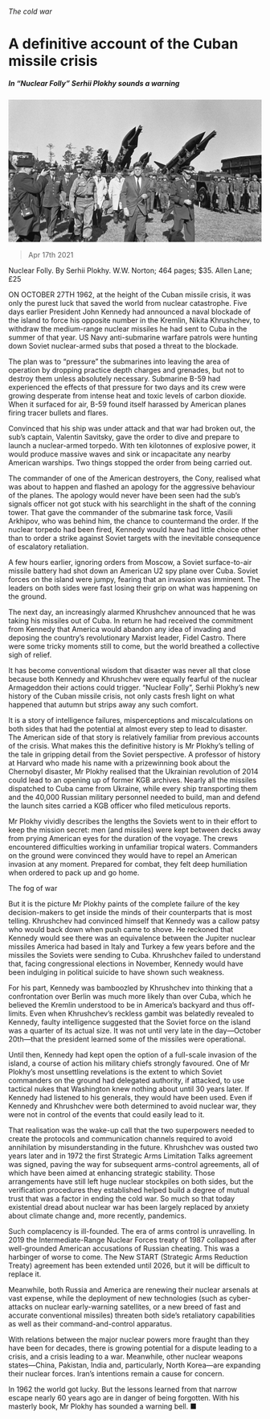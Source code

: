 ###### The cold war

# A definitive account of the Cuban missile crisis 

##### In “Nuclear Folly” Serhii Plokhy sounds a warning 

![image](images/20210417_BKP002_0.jpg) 

> Apr 17th 2021 

Nuclear Folly. By Serhii Plokhy. W.W. Norton; 464 pages; $35. Allen Lane; £25

ON OCTOBER 27TH 1962, at the height of the Cuban missile crisis, it was only the purest luck that saved the world from nuclear catastrophe. Five days earlier President John Kennedy had announced a naval blockade of the island to force his opposite number in the Kremlin, Nikita Khrushchev, to withdraw the medium-range nuclear missiles he had sent to Cuba in the summer of that year. US Navy anti-submarine warfare patrols were hunting down Soviet nuclear-armed subs that posed a threat to the blockade.


The plan was to “pressure” the submarines into leaving the area of operation by dropping practice depth charges and grenades, but not to destroy them unless absolutely necessary. Submarine B-59 had experienced the effects of that pressure for two days and its crew were growing desperate from intense heat and toxic levels of carbon dioxide. When it surfaced for air, B-59 found itself harassed by American planes firing tracer bullets and flares.

Convinced that his ship was under attack and that war had broken out, the sub’s captain, Valentin Savitsky, gave the order to dive and prepare to launch a nuclear-armed torpedo. With ten kilotonnes of explosive power, it would produce massive waves and sink or incapacitate any nearby American warships. Two things stopped the order from being carried out.

The commander of one of the American destroyers, the Cony, realised what was about to happen and flashed an apology for the aggressive behaviour of the planes. The apology would never have been seen had the sub’s signals officer not got stuck with his searchlight in the shaft of the conning tower. That gave the commander of the submarine task force, Vasili Arkhipov, who was behind him, the chance to countermand the order. If the nuclear torpedo had been fired, Kennedy would have had little choice other than to order a strike against Soviet targets with the inevitable consequence of escalatory retaliation.

A few hours earlier, ignoring orders from Moscow, a Soviet surface-to-air missile battery had shot down an American U2 spy plane over Cuba. Soviet forces on the island were jumpy, fearing that an invasion was imminent. The leaders on both sides were fast losing their grip on what was happening on the ground.

The next day, an increasingly alarmed Khrushchev announced that he was taking his missiles out of Cuba. In return he had received the commitment from Kennedy that America would abandon any idea of invading and deposing the country’s revolutionary Marxist leader, Fidel Castro. There were some tricky moments still to come, but the world breathed a collective sigh of relief.

It has become conventional wisdom that disaster was never all that close because both Kennedy and Khrushchev were equally fearful of the nuclear Armageddon their actions could trigger. “Nuclear Folly”, Serhii Plokhy’s new history of the Cuban missile crisis, not only casts fresh light on what happened that autumn but strips away any such comfort.

It is a story of intelligence failures, misperceptions and miscalculations on both sides that had the potential at almost every step to lead to disaster. The American side of that story is relatively familiar from previous accounts of the crisis. What makes this the definitive history is Mr Plokhy’s telling of the tale in gripping detail from the Soviet perspective. A professor of history at Harvard who made his name with a prizewinning book about the Chernobyl disaster, Mr Plokhy realised that the Ukrainian revolution of 2014 could lead to an opening up of former KGB archives. Nearly all the missiles dispatched to Cuba came from Ukraine, while every ship transporting them and the 40,000 Russian military personnel needed to build, man and defend the launch sites carried a KGB officer who filed meticulous reports.

Mr Plokhy vividly describes the lengths the Soviets went to in their effort to keep the mission secret: men (and missiles) were kept between decks away from prying American eyes for the duration of the voyage. The crews encountered difficulties working in unfamiliar tropical waters. Commanders on the ground were convinced they would have to repel an American invasion at any moment. Prepared for combat, they felt deep humiliation when ordered to pack up and go home.

The fog of war

But it is the picture Mr Plokhy paints of the complete failure of the key decision-makers to get inside the minds of their counterparts that is most telling. Khrushchev had convinced himself that Kennedy was a callow patsy who would back down when push came to shove. He reckoned that Kennedy would see there was an equivalence between the Jupiter nuclear missiles America had based in Italy and Turkey a few years before and the missiles the Soviets were sending to Cuba. Khrushchev failed to understand that, facing congressional elections in November, Kennedy would have been indulging in political suicide to have shown such weakness.

For his part, Kennedy was bamboozled by Khrushchev into thinking that a confrontation over Berlin was much more likely than over Cuba, which he believed the Kremlin understood to be in America’s backyard and thus off-limits. Even when Khrushchev’s reckless gambit was belatedly revealed to Kennedy, faulty intelligence suggested that the Soviet force on the island was a quarter of its actual size. It was not until very late in the day—October 20th—that the president learned some of the missiles were operational.

Until then, Kennedy had kept open the option of a full-scale invasion of the island, a course of action his military chiefs strongly favoured. One of Mr Plokhy’s most unsettling revelations is the extent to which Soviet commanders on the ground had delegated authority, if attacked, to use tactical nukes that Washington knew nothing about until 30 years later. If Kennedy had listened to his generals, they would have been used. Even if Kennedy and Khrushchev were both determined to avoid nuclear war, they were not in control of the events that could easily lead to it.

That realisation was the wake-up call that the two superpowers needed to create the protocols and communication channels required to avoid annihilation by misunderstanding in the future. Khrushchev was ousted two years later and in 1972 the first Strategic Arms Limitation Talks agreement was signed, paving the way for subsequent arms-control agreements, all of which have been aimed at enhancing strategic stability. Those arrangements have still left huge nuclear stockpiles on both sides, but the verification procedures they established helped build a degree of mutual trust that was a factor in ending the cold war. So much so that today existential dread about nuclear war has been largely replaced by anxiety about climate change and, more recently, pandemics.

Such complacency is ill-founded. The era of arms control is unravelling. In 2019 the Intermediate-Range Nuclear Forces treaty of 1987 collapsed after well-grounded American accusations of Russian cheating. This was a harbinger of worse to come. The New START (Strategic Arms Reduction Treaty) agreement has been extended until 2026, but it will be difficult to replace it.

Meanwhile, both Russia and America are renewing their nuclear arsenals at vast expense, while the deployment of new technologies (such as cyber-attacks on nuclear early-warning satellites, or a new breed of fast and accurate conventional missiles) threaten both side’s retaliatory capabilities as well as their command-and-control apparatus.

With relations between the major nuclear powers more fraught than they have been for decades, there is growing potential for a dispute leading to a crisis, and a crisis leading to a war. Meanwhile, other nuclear weapons states—China, Pakistan, India and, particularly, North Korea—are expanding their nuclear forces. Iran’s intentions remain a cause for concern.

In 1962 the world got lucky. But the lessons learned from that narrow escape nearly 60 years ago are in danger of being forgotten. With his masterly book, Mr Plokhy has sounded a warning bell. ■

